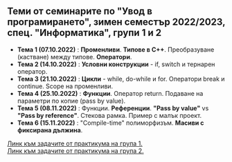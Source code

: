 ## Теми от семинарите по "Увод в програмирането", зимен семестър 2022/2023, спец. "Информатика", групи 1 и 2 ##

- **Тема 1 (07.10.2022)** : **Променливи**. **Типове в C++**. Преобразуване (кастване) между типове. **Оператори**.  
- **Тема 2 (14.10.2022)** : **Условни конструкции** - if, switch и тернарен оператор.  
- **Тема 3 (21.10.2022)** : **Цикли** - while, do-while и for. Оператори break и continue. Scope на променливи.  
- **Тема 4 (25.10.2022)** : **Функции**. Оператор return. Подаване на параметри по копие (pass by value).  
- **Тема 5 (08.11.2022)** : Функции. **Референции**. **"Pass by value"** vs **"Pass by reference"**. Стекова рамка. Пример с малък проект.  
- **Тема 6 (15.11.2022)** : "Compile-time" полиморфизъм. **Масиви с фиксирана дължина**.  

[Линк към задачите от практикума на група 1.](https://github.com/ddimitrov-fmi/up-2022-2023/tree/master/practicum_inf/group%201)  
[Линк към задачите от практикума на група 2.](https://github.com/ddimitrov-fmi/up-2022-2023/tree/master/practicum_inf/group%202)
